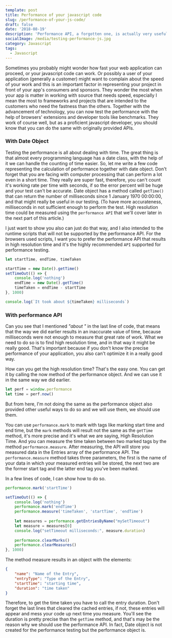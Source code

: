 ```yaml
---
template: post
title: Performance of your javascript code
slug: /performance-of-your-js-code/
draft: false
date: '2018-08-19'
description: 'Performance API, a forgotten one, is actually very useful.'
socialImage: /media/testing-performance-js.jpg
category: Javascript
tags:
  - Javascript
---
```

Sometimes you probably might wonder how fast your web application can proceed, or your javascript code can work. Or possibly a user of your application (generally a customer) might want to complain about the speed of your work and this is an important factor in representing your project in front of your app's consumers and sponsors. They wonder the most when your app is matter in working with source that needs speed, especially I mean the most to frameworks and projects that are intended to the customers who need the fastness than the others. Together with the advancement of technology, you can now test the performance with the help of browsers' extensions and developer tools like benchmarks. They work of course well, but as a proficient javascript developer, you should know that you can do the same with originally provided APIs.

### With Date Object

Testing the performance is all about dealing with time. The great thing is that almost every programming language has a date class, with the help of it we can handle the counting of time easier. So, let me write a few code representing the calculation of performance together with date object. Don't forget that you are facing with computer processing that can perform a lot even in a short time. They really are super fast, therefore, you can't count it's working rate per time with seconds, if so the error percent will be huge and your test can't be accurate. Date object has a method called `getTime()` that can return the number of milliseconds since 1 January 1970 00:00:00, and that might really be useful in our testing. (To have more accurateness, milliseconds in not sufficient enough to perform the test. High resolution time could be measured using the `performance API` that we'll cover later in the next part of this article.)

I just want to show you also can just do that way, and I also intended to the runtime scripts that will not be supported by the performance API. For the browsers used scripts, I want you to prefer the performance API that results in high resolution time and it's the highly recommended `API` supported for performance testing.

```js
let startTime, endTime, timeTaken

startTime = new Date().getTime()
setTimeOut(() => {
    console.log('nothing')
    endTime = new Date().getTime()
    timeTaken = endTime - startTime
}, 1000)

console.log(`It took about ${timeTaken} milliseconds`)
```

### With performance API

Can you see that I mentioned _"about "_ in the last line of code, that means that the way we did earlier results in an inaccurate value of time, because milliseconds were not enough to measure that great rate of work. What we need to do so is to find high resolution time, and in that way it might be really good. That's important because if you don't know the precise performance of your application, you also can't optimize it in a really good way.

How can you get the high resolution time? That's the easy one. You can get it by calling the now method of the performance object. And we can use it in the same way we did earlier.

```javascript
let perf = window.performance
let time = perf.now()
```

But from here, I'm not doing the same as the performance object also provided other useful ways to do so and we will use them, we should use them.

You can use `performance.mark` to mark with tags like marking start time and end time, but the `mark` methods will result not the same as the `getTime` method, it's more precise and it's what we are saying, High Resolution Time. And you can measure the time taken between two marked tags by the method `performance.measure`. After measuring, the API will store you measured data in the Entries array of the performance API. The `performance.measure` method takes three parameters, the first is the name of your data in which your measured entries will be stored, the next two are the former start tag and the latter end tag you've been marked.

 In a few lines of code, I can show how to do so.

```javascript
performance.mark('startTime')

setTimeOut(() => {
    console.log('nothing')
    performance.mark('endTime')
    performance.measure('timeTaken', 'startTime', 'endTime')
    
    let measures = performance.getEntriesByName("mySetTimeout")
    let measure = measures[0]
    console.log("setTimeout milliseconds:", measure.duration)
    
    performance.clearMarks()
    performance.clearMeasures()
}, 1000)
```

The method measure results in an object with the elements:

```json
{   
    "name": "Name of the Entry",
    "entryType": "Type of the Entry",
    "startTime": "starting time",
    "duration": "time taken"
}
```

Therefore, to get the time taken you have to call the entry duration. Don't forget the last lines that cleared the cached entries, if not, these entries will appear and mess your code up next time you measure. You'll see the duration is pretty precise than the `getTime` method, and that's may be the reason why we should use the performance API. In fact, Date object is not created for the performance testing but the performance object is.
